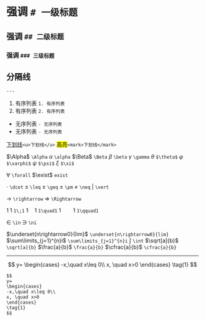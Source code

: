 # 强调 `# 一级标题`
## 强调 `## 二级标题`
### 强调 `### 三级标题`

分隔线
---
`---`

1. 有序列表 `1. 有序列表`
2. 有序列表 `2. 有序列表`
- 无序列表 `- 无序列表`
- 无序列表 `- 无序列表`

<u>下划线</u>`<u>下划线</u>`
<mark>高亮</mark>`<mark>下划线</mark>`

$\Alpha$ `\Alpha`
$\alpha$ `\alpha`
$\Beta$ `\Beta`
$\beta$ `\beta`
$\gamma$ `\gamma`
$\theta$ `$\theta$`
$\varphi$ `$\varphi$`
$\psi$ `$\psi$`
$\xi$ `$\xi$`

$\forall$ `\forall`
$\exist$ `exist`

$\cdot$ `\dcot` 
$\leq$ `\leq`
$\geq$ `\geq`
$\pm$ `\pm`
$\neq$ `\neq`
$\vert$ `\vert`

$\rightarrow$ `\rightarrow`
$\Rightarrow$ `\Rightarrow`

$1\;1$ `1\;1`
$1\quad1$ `1\quad1`
$1\qquad1$ `1\qquad1`

$\in$ `\in`
$\ni$ `\ni`

$\underset{n\rightarrow0}{lim}$ `\underset{n\rightarrow0}{lim}`
$\sum\limits_{j=1}^{n}i$ `\sum\limits_{j=1}^{n}i`
$\int$ `\int`
$\sqrt[a]{b}$ `\sqrt[a]{b}`
$\frac{a}{b}$ `\frac{a}{b}`
$\cfrac{a}{b}$ `\cfrac{a}{b}`

---

$$
y=
\begin{cases}
-x,\quad x\leq 0\\
x, \quad x>0
\end{cases}
\tag{1}
$$

```
$$
y=
\begin{cases}
-x,\quad x\leq 0\\
x, \quad x>0
\end{cases}
\tag{1}
$$
```